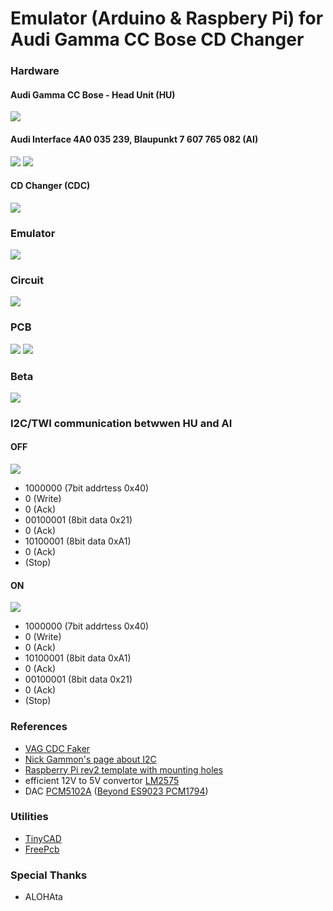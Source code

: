 # Emulator (Arduino & Raspbery Pi) for<br>Audi Gamma CC Bose CD Changer 

### Hardware
#### Audi Gamma CC Bose - Head Unit (HU)

![](https://github.com/oritomov/cdc/etc/img/blob/master/Audo%20Gamma%20CC%20Bose.jpg)

#### Audi Interface 4A0 035 239, Blaupunkt 7 607 765 082 (AI) 

![](https://github.com/oritomov/cdc/etc/img/blob/master/4A0%20035%20239.jpg)
![](https://github.com/oritomov/cdc/etc/img/blob/master/Blaupunkt%207%20607%20765%20082.jpg)

#### CD Changer (CDC)

![](https://github.com/oritomov/cdc/etc/img/blob/master/CD_changer.jpg)

### Emulator

![](https://github.com/oritomov/cdc/etc/img/blob/master/emulator.png)

### Circuit

![](https://github.com/oritomov/cdc/etc/cir/blob/master/circuit.png)

### PCB

![](https://github.com/oritomov/cdc/etc/pcb/blob/master/cdc10_top.png)
![](https://github.com/oritomov/cdc/etc/pcb/blob/master/cdc10_bottom.png)

### Beta

![](https://github.com/oritomov/cdc/etc/img/blob/master/DSC_0578.JPG)

### I2C/TWI communication betwwen HU and AI
#### OFF

![](https://github.com/oritomov/cdc/etc/img/blob/master/off.png)

 * 1000000 (7bit addrtess 0x40)
 * 0 (Write)
 * 0 (Ack)
 * 00100001 (8bit data 0x21)
 * 0 (Ack)
 * 10100001 (8bit data 0xA1)
 * 0 (Ack)
 * (Stop)
 
#### ON
 
![](https://github.com/oritomov/cdc/etc/img/blob/master/on.png)

 * 1000000 (7bit addrtess 0x40)
 * 0 (Write)
 * 0 (Ack)
 * 10100001 (8bit data 0xA1)
 * 0 (Ack)
 * 00100001 (8bit data 0x21)
 * 0 (Ack)
 * (Stop)

### References

 * [VAG CDC Faker](http://dev.shyd.de/2013/09/avr-raspberry-pi-vw-beta-vag-cdc-faker/)
 * [Nick Gammon's page about I2C](http://gammon.com.au/i2c)
 * [Raspberry Pi rev2 template with mounting holes](https://www.raspberrypi.org/blog/raspberry-pi-rev2-template-with-mounting-holes/)
 * efficient 12V to 5V convertor [LM2575](http://www.ti.com/product/LM2575)
 * DAC [PCM5102A](https://www.raspberrypi.org/forums/viewtopic.php?f=45&t=57069)  ([Beyond ES9023 PCM1794](https://www.google.bg/search?q=Beyond+ES9023+PCM1794))

### Utilities

 * [TinyCAD](https://sourceforge.net/projects/tinycad/)
 * [FreePcb](http://www.freepcb.com/)
 
### Special Thanks

 * ALOHAta
